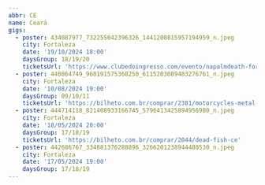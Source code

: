```yaml
---
abbr: CE
name: Ceará
gigs:
  - poster: 434087977_732255042396326_1441200815957194959_n.jpeg
    city: Fortaleza
    date: '19/10/2024 18:00'
    daysGroup: 18/19/20
    ticketsUrl: 'https://www.clubedoingresso.com/evento/napalmdeath-fortaleza'
  - poster: 440864749_960191575368250_6115203089483276761_n.jpeg
    city: Fortaleza
    date: '10/08/2024 19:00'
    daysGroup: 09/10/11
    ticketsUrl: 'https://bilheto.com.br/comprar/2381/motorcycles-metal-fest-v'
  - poster: 444714118_821408933166745_5796413425894956980_n.jpeg
    city: Fortaleza
    date: '18/05/2024 20:00'
    daysGroup: 17/18/19
    ticketsUrl: 'https://bilheto.com.br/comprar/2044/dead-fish-ce'
  - poster: 442686767_334881376288896_3266201238944480530_n.jpeg
    city: Fortaleza
    date: '17/05/2024 19:00'
    daysGroup: 17/18/19
---
```


